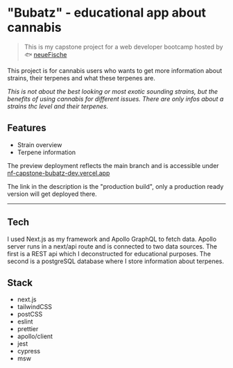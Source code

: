 # "Bubatz" - educational app about cannabis

> This is my capstone project for a web developer bootcamp hosted by :fish: [neueFische](https://www.neuefische.de/)

This project is for cannabis users who wants to get more information about strains, their terpenes and what these terpenes are.

_This is not about the best looking or most exotic sounding strains, but the benefits of using cannabis for different issues. There are only infos about a strains thc level and their terpenes._

## Features

- Strain overview
- Terpene information

The preview deployment reflects the main branch and is accessible under [nf-capstone-bubatz-dev.vercel.app](https://nf-capstone-bubatz-dev.vercel.app/)

The link in the description is the "production build", only a production ready version will get deployed there.

---

## Tech

I used Next.js as my framework and Apollo GraphQL to fetch data. Apollo server runs in a next/api route and is connected to two data sources. The first is a REST api which I deconstructed for educational purposes. The second is a postgreSQL database where I store information about terpenes.

## Stack

- next.js
- tailwindCSS
- postCSS
- eslint
- prettier
- apollo/client
- jest
- cypress
- msw
